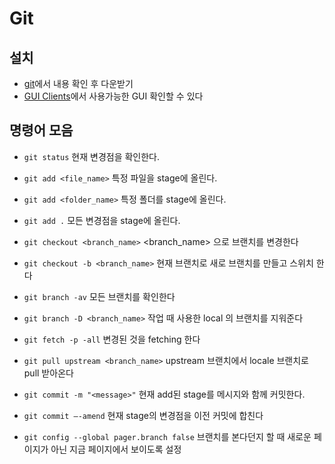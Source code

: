 # Git

## 설치

- [git](https://git-scm.com/downloads)에서 내용 확인 후 다운받기
- [GUI Clients](https://git-scm.com/downloads/guis/)에서 사용가능한 GUI 확인할 수 있다

## 명령어 모음

- `git status` 현재 변경점을 확인한다.

- `git add <file_name>` 특정 파일을 stage에 올린다.
- `git add <folder_name>` 특정 폴더를 stage에 올린다.
- `git add .` 모든 변경점을 stage에 올린다.

- `git checkout <branch_name>` <branch_name> 으로 브랜치를 변경한다
- `git checkout -b <branch_name>` 현재 브랜치로 새로 브랜치를 만들고 스위치 한다

- `git branch -av` 모든 브랜치를 확인한다
- `git branch -D <branch_name>` 작업 때 사용한 local 의 브랜치를 지워준다

- `git fetch -p -all` 변경된 것을 fetching 한다
- `git pull upstream <branch_name>` upstream 브랜치에서 locale 브랜치로 pull 받아온다

- `git commit -m "<message>"` 현재 add된 stage를 메시지와 함께 커밋한다.
- `git commit —-amend` 현재 stage의 변경점을 이전 커밋에 합친다

- `git config --global pager.branch false` 브랜치를 본다던지 할 때 새로운 페이지가 아닌 지금 페이지에서 보이도록 설정
